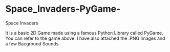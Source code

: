 # Space_Invaders-PyGame-
Space Invaders

It is a basic 2D Game made using a famous Python Library called PyGame.
You can refer to the game above.
I have also attached the .PNG Images and a few Bacground Sounds.
